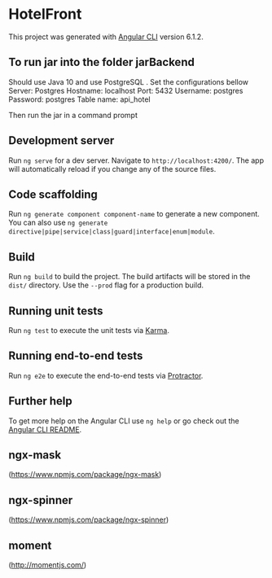 # HotelFront

This project was generated with [Angular CLI](https://github.com/angular/angular-cli) version 6.1.2.

## To run  jar into the folder  jarBackend

Should use Java 10 and use PostgreSQL .
Set the configurations bellow
Server: Postgres
Hostname: localhost
Port: 5432
Username: postgres
Password: postgres
Table name: api_hotel

Then run the jar in a command prompt

## Development server

Run `ng serve` for a dev server. Navigate to `http://localhost:4200/`. The app will automatically reload if you change any of the source files.

## Code scaffolding

Run `ng generate component component-name` to generate a new component. You can also use `ng generate directive|pipe|service|class|guard|interface|enum|module`.

## Build

Run `ng build` to build the project. The build artifacts will be stored in the `dist/` directory. Use the `--prod` flag for a production build.

## Running unit tests

Run `ng test` to execute the unit tests via [Karma](https://karma-runner.github.io).

## Running end-to-end tests

Run `ng e2e` to execute the end-to-end tests via [Protractor](http://www.protractortest.org/).

## Further help

To get more help on the Angular CLI use `ng help` or go check out the [Angular CLI README](https://github.com/angular/angular-cli/blob/master/README.md).

## ngx-mask
(https://www.npmjs.com/package/ngx-mask)

## ngx-spinner
(https://www.npmjs.com/package/ngx-spinner)

## moment
(http://momentjs.com/)